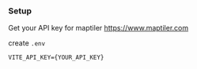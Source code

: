 ### Setup
Get your API key for maptiler
https://www.maptiler.com

create `.env`
```
VITE_API_KEY={YOUR_API_KEY}
```